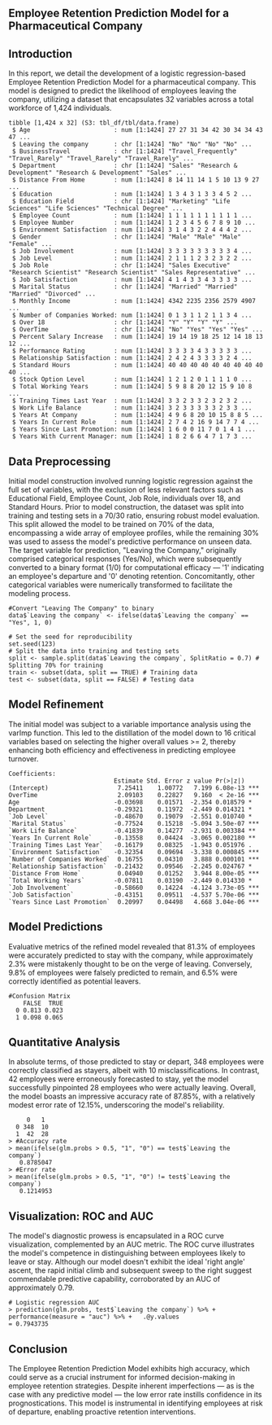 ## Employee Retention Prediction Model for a Pharmaceutical Company
## Introduction
In this report, we detail the development of a logistic regression-based Employee Retention Prediction Model for a pharmaceutical company. This model is designed to predict the likelihood of employees leaving the company, utilizing a dataset that encapsulates 32 variables across a total workforce of 1,424 individuals.

```
tibble [1,424 x 32] (S3: tbl_df/tbl/data.frame)
 $ Age                       : num [1:1424] 27 27 31 34 42 30 34 34 43 47 ...
 $ Leaving the company       : chr [1:1424] "No" "No" "No" "No" ...
 $ BusinessTravel            : chr [1:1424] "Travel_Frequently" "Travel_Rarely" "Travel_Rarely" "Travel_Rarely" ...
 $ Department                : chr [1:1424] "Sales" "Research & Development" "Research & Development" "Sales" ...
 $ Distance From Home        : num [1:1424] 8 14 11 14 1 5 10 13 9 27 ...
 $ Education                 : num [1:1424] 1 3 4 3 1 3 3 4 5 2 ...
 $ Education Field           : chr [1:1424] "Marketing" "Life Sciences" "Life Sciences" "Technical Degree" ...
 $ Employee Count            : num [1:1424] 1 1 1 1 1 1 1 1 1 1 ...
 $ Employee Number           : num [1:1424] 1 2 3 4 5 6 7 8 9 10 ...
 $ Environment Satisfaction  : num [1:1424] 3 1 4 3 2 2 4 4 4 2 ...
 $ Gender                    : chr [1:1424] "Male" "Male" "Male" "Female" ...
 $ Job Involvement           : num [1:1424] 3 3 3 3 3 3 3 3 3 4 ...
 $ Job Level                 : num [1:1424] 2 1 1 1 2 3 2 3 2 2 ...
 $ Job Role                  : chr [1:1424] "Sales Executive" "Research Scientist" "Research Scientist" "Sales Representative" ...
 $ Job Satisfaction          : num [1:1424] 4 1 4 3 3 4 3 3 3 3 ...
 $ Marital Status            : chr [1:1424] "Married" "Married" "Married" "Divorced" ...
 $ Monthly Income            : num [1:1424] 4342 2235 2356 2579 4907 ...
 $ Number of Companies Worked: num [1:1424] 0 1 3 1 1 2 1 1 3 4 ...
 $ Over 18                   : chr [1:1424] "Y" "Y" "Y" "Y" ...
 $ OverTime                  : chr [1:1424] "No" "Yes" "Yes" "Yes" ...
 $ Percent Salary Increase   : num [1:1424] 19 14 19 18 25 12 14 18 13 12 ...
 $ Performance Rating        : num [1:1424] 3 3 3 3 4 3 3 3 3 3 ...
 $ Relationship Satisfaction : num [1:1424] 2 4 2 4 3 3 3 3 2 4 ...
 $ Standard Hours            : num [1:1424] 40 40 40 40 40 40 40 40 40 40 ...
 $ Stock Option Level        : num [1:1424] 1 2 1 2 0 1 1 1 1 0 ...
 $ Total Working Years       : num [1:1424] 5 9 8 8 20 12 15 9 10 8 ...
 $ Training Times Last Year  : num [1:1424] 3 3 2 3 3 2 3 2 3 2 ...
 $ Work Life Balance         : num [1:1424] 3 2 3 3 3 3 3 2 3 3 ...
 $ Years At Company          : num [1:1424] 4 9 6 8 20 10 15 8 8 5 ...
 $ Years In Current Role     : num [1:1424] 2 7 4 2 16 9 14 7 7 4 ...
 $ Years Since Last Promotion: num [1:1424] 1 6 0 0 11 7 0 1 4 1 ...
 $ Years With Current Manager: num [1:1424] 1 8 2 6 6 4 7 1 7 3 ... 
```

## Data Preprocessing
Initial model construction involved running logistic regression against the full set of variables, with the exclusion of less relevant factors such as Educational Field, Employee Count, Job Role, individuals over 18, and Standard Hours. Prior to model construction, the dataset was split into training and testing sets in a 70/30 ratio, ensuring robust model evaluation. This split allowed the model to be trained on 70% of the data, encompassing a wide array of employee profiles, while the remaining 30% was used to assess the model's predictive performance on unseen data. The target variable for prediction, "Leaving the Company," originally comprised categorical responses (Yes/No), which were subsequently converted to a binary format (1/0) for computational efficacy — '1' indicating an employee's departure and '0' denoting retention. Concomitantly, other categorical variables were numerically transformed to facilitate the modeling process.

```
#Convert "Leaving The Company" to binary
data$`Leaving the company` <- ifelse(data$`Leaving the company` == "Yes", 1, 0)
```
```
# Set the seed for reproducibility
set.seed(123)
# Split the data into training and testing sets
split <- sample.split(data$`Leaving the company`, SplitRatio = 0.7) # Splitting 70% for training
train <- subset(data, split == TRUE) # Training data
test <- subset(data, split == FALSE) # Testing data
```

## Model Refinement
The initial model was subject to a variable importance analysis using the varImp function. This led to the distillation of the model down to 16 critical variables based on selecting the higher overall values >= 2, thereby enhancing both efficiency and effectiveness in predicting employee turnover.
```
Coefficients:
                             Estimate Std. Error z value Pr(>|z|)    
(Intercept)                   7.25411    1.00772   7.199 6.08e-13 ***
OverTime                      2.09103    0.22827   9.160  < 2e-16 ***
Age                          -0.03698    0.01571  -2.354 0.018579 *  
Department                   -0.29321    0.11972  -2.449 0.014321 *  
`Job Level`                  -0.48670    0.19079  -2.551 0.010740 *  
`Marital Status`             -0.77524    0.15218  -5.094 3.50e-07 ***
`Work Life Balance`          -0.41839    0.14277  -2.931 0.003384 ** 
`Years In Current Role`      -0.13558    0.04424  -3.065 0.002180 ** 
`Training Times Last Year`   -0.16179    0.08325  -1.943 0.051976 .  
`Environment Satisfaction`   -0.32354    0.09694  -3.338 0.000845 ***
`Number of Companies Worked`  0.16755    0.04310   3.888 0.000101 ***
`Relationship Satisfaction`  -0.21432    0.09546  -2.245 0.024767 *  
`Distance From Home`          0.04940    0.01252   3.944 8.00e-05 ***
`Total Working Years`        -0.07811    0.03190  -2.449 0.014330 *  
`Job Involvement`            -0.58660    0.14224  -4.124 3.73e-05 ***
`Job Satisfaction`           -0.43151    0.09511  -4.537 5.70e-06 ***
`Years Since Last Promotion`  0.20997    0.04498   4.668 3.04e-06 ***
```

## Model Predictions
Evaluative metrics of the refined model revealed that 81.3% of employees were accurately predicted to stay with the company, while approximately 2.3% were mistakenly thought to be on the verge of leaving. Conversely, 9.8% of employees were falsely predicted to remain, and 6.5% were correctly identified as potential leavers.
```
#Confusion Matrix
    FALSE  TRUE
  0 0.813 0.023
  1 0.098 0.065
```

## Quantitative Analysis
In absolute terms, of those predicted to stay or depart, 348 employees were correctly classified as stayers, albeit with 10 misclassifications. In contrast, 42 employees were erroneously forecasted to stay, yet the model successfully pinpointed 28 employees who were actually leaving. Overall, the model boasts an impressive accuracy rate of 87.85%, with a relatively modest error rate of 12.15%, underscoring the model's reliability.
```
     0   1
  0 348  10
  1  42  28
> #Accuracy rate
> mean(ifelse(glm.probs > 0.5, "1", "0") == test$`Leaving the company`)
   0.8785047
> #Error rate
> mean(ifelse(glm.probs > 0.5, "1", "0") != test$`Leaving the company`)
   0.1214953
```

## Visualization: ROC and AUC
The model's diagnostic prowess is encapsulated in a ROC curve visualization, complemented by an AUC metric. The ROC curve illustrates the model's competence in distinguishing between employees likely to leave or stay. Although our model doesn't exhibit the ideal 'right angle' ascent, the rapid initial climb and subsequent sweep to the right suggest commendable predictive capability, corroborated by an AUC of approximately 0.79.
```
# Logistic regression AUC
> prediction(glm.probs, test$`Leaving the company`) %>% +   performance(measure = "auc") %>% +   .@y.values
= 0.7943735
```

## Conclusion
The Employee Retention Prediction Model exhibits high accuracy, which could serve as a crucial instrument for informed decision-making in employee retention strategies. Despite inherent imperfections — as is the case with any predictive model — the low error rate instills confidence in its prognostications. This model is instrumental in identifying employees at risk of departure, enabling proactive retention interventions.

